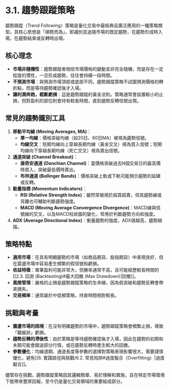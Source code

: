 # 3.1. 趨勢跟蹤策略

趨勢跟蹤（Trend Following）策略是量化交易中最經典且廣泛應用的一種策略類型。其核心思想是「順勢而為」，即識別並追隨市場的既定趨勢，在趨勢形成時入場，在趨勢結束或反轉時出場。

## 核心理念

-   **市場非隨機性**：趨勢跟蹤者相信市場價格的變動並非完全隨機，而是存在一定程度的慣性，一旦形成趨勢，往往會持續一段時間。
-   **不預測市場**：與預測市場頂部或底部不同，趨勢跟蹤策略不試圖預測價格的轉折點，而是等待趨勢確認後才入場。
-   **讓利潤奔跑，截斷虧損**：這是趨勢跟蹤的黃金法則。策略通常會設置較小的止損，但對盈利的部位則會持有較長時間，直到趨勢反轉信號出現。

## 常見的趨勢識別工具

1.  **移動平均線 (Moving Averages, MA)**：
    *   **單一均線**：價格突破均線（如20日、60日MA）被視為趨勢信號。
    *   **均線交叉**：短期均線向上穿越長期均線（黃金交叉）視為買入信號；短期均線向下穿越長期均線（死亡交叉）視為賣出信號。
2.  **通道突破 (Channel Breakout)**：
    *   **唐奇安通道 (Donchian Channel)**：當價格突破過去N個交易日的最高價時買入，突破最低價時賣出。
    *   **布林通道 (Bollinger Bands)**：價格突破上軌或下軌可能預示趨勢的延續或反轉。
3.  **動量指標 (Momentum Indicators)**：
    *   **RSI (Relative Strength Index)**：雖然常被用於超買超賣，但其趨勢線或背離也可輔助判斷趨勢強度。
    *   **MACD (Moving Average Convergence Divergence)**：MACD線與信號線的交叉，以及MACD柱狀圖的變化，常用於判斷趨勢方向和強度。
4.  **ADX (Average Directional Index)**：衡量趨勢的強度，ADX值越高，趨勢越強。

## 策略特點

-   **適用市場**：在具有明顯趨勢的市場（如商品期貨、股指期貨）中表現良好，但在震盪市場中容易產生頻繁的假信號和虧損。
-   **收益特徵**：單筆盈利可能非常大，但勝率通常不高，且可能經歷較長時間的[[2.3. 回測 (Backtesting)#最大回撤 (Max Drawdown)|回撤]]。
-   **風險管理**：嚴格的止損是趨勢跟蹤策略的生命線，因為假突破和趨勢反轉會帶來損失。
-   **交易頻率**：通常屬於中低頻策略，持倉時間相對較長。

## 挑戰與考量

-   **震盪市場的困境**：在沒有明確趨勢的市場中，趨勢跟蹤策略會頻繁止損，導致「鋸齒狀」虧損。
-   **趨勢反轉的滯後性**：由於策略是等待趨勢確認後才入場，因此在趨勢的初期和末期可能會錯過部分行情，或在趨勢反轉時產生較大的回撤。
-   **參數優化**：均線週期、通道長度等參數的選擇對策略表現影響很大，需要謹慎優化，避免[[6. 實踐路徑與挑戰/6.2. 常見陷阱#過度擬合（Overfitting）|過度擬合]]。

儘管存在挑戰，趨勢跟蹤策略因其邏輯簡單、易於理解和實施，且在特定市場環境下能帶來豐厚回報，至今仍是量化交易領域的重要組成部分。